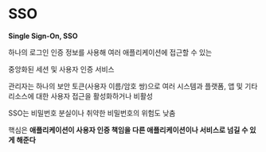 # SSO

**Single Sign-On, SSO**

하나의 로그인 인증 정보를 사용해 여러 애플리케이션에 접근할 수 있는 

중앙화된 세션 및 사용자 인증 서비스

관리자는 하나의 보안 토큰(사용자 이름/암호 쌍)으로 여러 시스템과 플랫폼, 앱 및 기타 리소스에 대한 사용자 접근을 활성화하거나 비활성

SSO는 비밀번호 분실이나 취약한 비밀번호의 위험도 낮춤

핵심은 **애플리케이션이 사용자 인증 책임을 다른 애플리케이션이나 서비스로 넘길 수 있게 해준다**